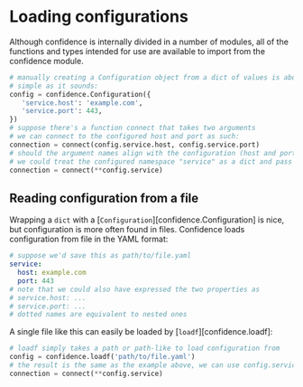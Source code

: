 # Loading configurations

Although confidence is internally divided in a number of modules, all of the functions and types intended for use are available to import from the confidence module.

```python
# manually creating a Configuration object from a dict of values is about as
# simple as it sounds:
config = confidence.Configuration({
   'service.host': 'example.com',
   'service.port': 443,
})
# suppose there's a function connect that takes two arguments
# we can connect to the configured host and port as such:
connection = connect(config.service.host, config.service.port)
# should the argument names align with the configuration (host and port),
# we could treat the configured namespace "service" as a dict and pass it as such:
connection = connect(**config.service)
```

## Reading configuration from a file

Wrapping a `dict` with a [`Configuration`][confidence.Configuration] is nice, but configuration is more often found in files.
Confidence loads configuration from file in the YAML format:

```yaml
# suppose we'd save this as path/to/file.yaml
service:
  host: example.com
  port: 443
# note that we could also have expressed the two properties as
# service.host: ...
# service.port: ...
# dotted names are equivalent to nested ones
```

A single file like this can easily be loaded by [`loadf`][confidence.loadf]:

```python
# loadf simply takes a path or path-like to load configuration from
config = confidence.loadf('path/to/file.yaml')
# the result is the same as the example above, we can use config.service like we would a dict
connection = connect(**config.service)
```

